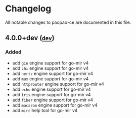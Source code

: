# Changelog

All notable changes to paopao-ce are documented in this file.
## 4.0.0+dev ([`dev`](https://github.com/alimy/mir))
### Added
- add `gin` engine support for go-mir v4
- add `chi` engine support for go-mir v4
- add `hertz` engine support for go-mir v4
- add `mux` engine support for go-mir v4
- add `httprouter` engine support for go-mir v4
- add `echo` engine support for go-mir v4
- add `iris` engine support for go-mir v4
- add `fiber` engine support for go-mir v4
- add `macaron` engine support for go-mir v4
- add `mirc` help tool for go-mir v4
